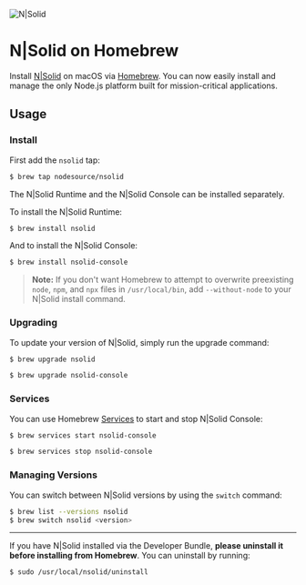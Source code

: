 ![N|Solid](/images/nsolid-homebrew.png)

# N|Solid on Homebrew

Install [N|Solid](https://nodesource.com/products/nsolid) on macOS via [Homebrew](https://brew.sh). You can now easily install and manage the only Node.js platform built for mission-critical applications.

## Usage

### Install

First add the `nsolid` tap:

```bash
$ brew tap nodesource/nsolid
```

The N|Solid Runtime and the N|Solid Console can be installed separately.

To install the  N|Solid Runtime:
```bash
$ brew install nsolid
```
And to install the N|Solid Console:
```bash
$ brew install nsolid-console
```

>**Note:** If you don't want Homebrew to attempt to overwrite preexisting `node`, `npm`, and `npx` files in `/usr/local/bin`, add `--without-node` to your N|Solid install command.

### Upgrading

To update your version of N|Solid, simply run the upgrade command:

```bash
$ brew upgrade nsolid
```

```bash
$ brew upgrade nsolid-console
```

### Services

You can use Homebrew [Services](https://github.com/Homebrew/homebrew-services) to start and stop N|Solid Console:

```bash
$ brew services start nsolid-console
```

```bash
$ brew services stop nsolid-console
```

### Managing Versions

You can switch between N|Solid versions by using the `switch` command:

```bash
$ brew list --versions nsolid
$ brew switch nsolid <version>
```

---

If you have N|Solid installed via the Developer Bundle, **please uninstall it before installing from Homebrew**. You can uninstall by running:

```
$ sudo /usr/local/nsolid/uninstall
```
